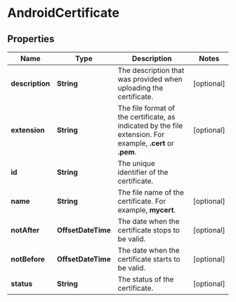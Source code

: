 

# AndroidCertificate


## Properties

Name | Type | Description | Notes
------------ | ------------- | ------------- | -------------
**description** | **String** | The description that was provided when uploading the certificate. |  [optional]
**extension** | **String** | The file format of the certificate, as indicated by the file extension. For example, **.cert** or **.pem**. |  [optional]
**id** | **String** | The unique identifier of the certificate. | 
**name** | **String** | The file name of the certificate. For example, **mycert**. |  [optional]
**notAfter** | **OffsetDateTime** | The date when the certificate stops to be valid. |  [optional]
**notBefore** | **OffsetDateTime** | The date when the certificate starts to be valid. |  [optional]
**status** | **String** | The status of the certificate. |  [optional]



